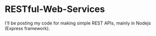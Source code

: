 # RESTful-Web-Services
I'll be posting my code for making simple REST APIs, mainly in Nodejs (Express framework).
